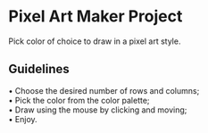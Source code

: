 # Pixel Art Maker Project

Pick color of choice to draw in a pixel art style.

## Guidelines
• Choose the desired number of rows and columns;<br>
• Pick the color from the color palette;<br>
• Draw using the mouse by clicking and moving;<br>
• Enjoy.
